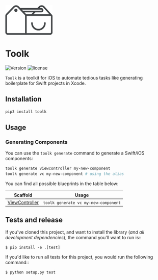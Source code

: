 <img src="github/logo@2x.png" alt="Toolk Logo" width="149" height="93" />

Toolk
============
![Version](https://img.shields.io/badge/Version-0.0.9-green.svg?style=flat)
![license](https://img.shields.io/github/license/mashape/apistatus.svg)

`Toolk` is a toolkit for iOS to automate tedious tasks like generating boilerplate for Swift projects in Xcode.

## Installation
```bash
pip3 install toolk
```

## Usage

### Generating Components

You can use the `toolk generate` command to generate a Swift/iOS components:

```bash
toolk generate viewcontroller my-new-component
toolk generate vc my-new-component # using the alias
```
You can find all possible blueprints in the table below:

Scaffold  | Usage
---       | ---
[ViewController](https://github.com/Alphazella/toolk) | `toolk generate vc my-new-component`


## Tests and release
If you've cloned this project, and want to install the library (*and all
development dependencies*), the command you'll want to run is::

    $ pip install -e .[test]

If you'd like to run all tests for this project, you would run the following command::

    $ python setup.py test
